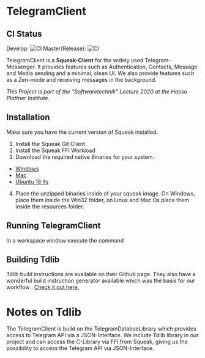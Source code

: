 # TelegramClient
## CI Status
Develop: ![CI](https://github.com/hpi-swa-teaching/TelegramClient/workflows/CI/badge.svg?branch=develop)
Master(Release): ![CI](https://github.com/hpi-swa-teaching/TelegramClient/workflows/CI/badge.svg?branch=master)

TelegramClient is a **Squeak-Client** for the widely used Telegram-Messenger. It provides features such as Authentication, Contacts, Message and Media sending and a minimal, clean UI. We also provide features such as a Zen-mode and receiving messages in the background.

*This Project is part of the "Softwaretechnik" Lecture 2020 at the Hasso Plattner Institute.*

## Installation
Make sure you have the current version of Squeak installed.
1. Install the Squeak Git Client
2. Install the Squeak FFI Workload
3. Download the required native Binaries for your system. 
  * [Windows](https://drive.google.com/open?id=14tOoIfxioIe8bn2kPxPKmCk_Eg0tSYiJ)
  * [Mac](https://drive.google.com/open?id=1H2l_V6zkIx4t_SKQKL3MmdtvOV2haFjV)
  * [Ubuntu 18 lts](https://drive.google.com/open?id=1CpSPcB-5MPA95fEWI-X5MxbUEZUcU3g2)
4. Place the unzipped binaries inside of your squeak image. On Windows, place them inside the Win32 folder, on Linux and Mac Os place them inside the resources folder.

## Running TelegramClient
In a workspace window execute the command

## Building Tdlib
Tdlib build instructions are available on their Github page. They also have a wonderful build instruction generator available which was the basis for our workflow . [Check it out here.](https://tdlib.github.io/td/build.html)

# Notes on Tdlib
The TelegramClient is build on the TelegramDatabseLibrary which provides access to Telegram API via a JSON-Interface.
We include Tdlib library in our project and can access the C-Library via FFI from Squeak, giving us the possibility to access the Telegram API via JSON-Interface.
